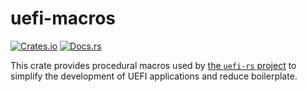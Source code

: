 # uefi-macros

[![Crates.io](https://img.shields.io/crates/v/uefi-macros)](https://crates.io/crates/uefi-macros)
[![Docs.rs](https://docs.rs/uefi-macros/badge.svg)](https://docs.rs/uefi-macros)

This crate provides procedural macros used by [the `uefi-rs` project](https://github.com/rust-osdev/uefi-rs/)
to simplify the development of UEFI applications and reduce boilerplate.
